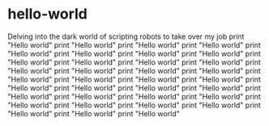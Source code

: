 # hello-world
Delving into the dark world of scripting robots to take over my job
print "Hello world"
print "Hello world"
print "Hello world"
print "Hello world"
print "Hello world"
print "Hello world"
print "Hello world"
print "Hello world"
print "Hello world"
print "Hello world"
print "Hello world"
print "Hello world"
print "Hello world"
print "Hello world"
print "Hello world"
print "Hello world"
print "Hello world"
print "Hello world"
print "Hello world"
print "Hello world"
print "Hello world"
print "Hello world"
print "Hello world"
print "Hello world"
print "Hello world"
print "Hello world"
print "Hello world"
print "Hello world"
print "Hello world"
print "Hello world"
print "Hello world"
print "Hello world"
print "Hello world"
print "Hello world"
print "Hello world"
